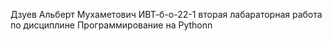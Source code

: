 Дзуев Альберт Мухаметович ИВТ-б-о-22-1 вторая лабараторная работа по дисциплине Программирование на Pythonn